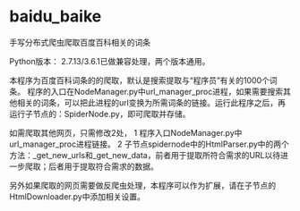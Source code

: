 # baidu_baike
手写分布式爬虫爬取百度百科相关的词条

Python版本：
2.7.13/3.6.1已做兼容处理，两个版本通用。

本程序为百度百科词条的的爬取，默认是搜索提取与“程序员”有关的1000个词条。
程序的入口在NodeManager.py中url_manager_proc进程，如果需要搜索其他相关的词条，可以把此进程的url变换为所需词条的链接。运行此程序之后，再运行子节点的：SpiderNode.py，即可爬取并存储。

如需爬取其他网页，只需修改2处，
1 程序入口NodeManager.py中url_manager_proc进程链接。
2 子节点spidernode中的HtmlParser.py中的两个方法：_get_new_urls和_get_new_data，前者用于提取所符合需求的URL以待进一步爬取；后者用于提取符合需求的数据。

另外如果爬取的网页需要做反爬虫处理，本程序可以作为扩展，请在子节点的HtmlDownloader.py中添加相关设置。
